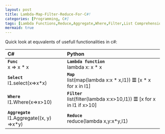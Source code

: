 ```yaml
---
layout: post
title: Lambda-Map-Filter-Reduce-For-C#!
categories: [Programming, C#]
tags: [Lambda Functions,Reduce,Aggregate,Where,Filter,List Comprehension,Python,C#]
mermaid: true 
---
```


Quick look at equvalents of usefull functionalities in c#:


|                   C#                   |                                Python                                |
|:--------------------------------------|:--------------------------------------------------------------------|
| **`Func`** <br>  x => x * x                      | **`Lambda function`** <br>  lambda x: x * x                                     |
| **`Select`** <br>  l1.select(x=>x*x)            | **`Map`** <br>  list(map(lambda x:x * x,l1)) **☰**  [x * x for x in l1]            |
| **`Where`** <br>  l1.Where(x=>x>10)              | **`Filter`** <br>  list(filter(lambda x:x>10,l1)) **☰**  [x for x in l1 if x>10] |
| **`Aggregate`** <br>  l1.Aggregate((x, y) =>x*y) | **`Reduce`** <br>  reduce(lambda x,y:x*y,l1)                                   |





